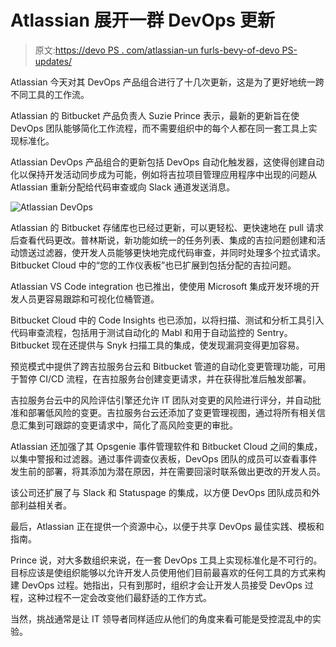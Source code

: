 # Atlassian 展开一群 DevOps 更新

> 原文:[https://devo PS . com/atlassian-un furls-bevy-of-devo PS-updates/](https://devops.com/atlassian-unfurls-bevy-of-devops-updates/)

Atlassian 今天对其 DevOps 产品组合进行了十几次更新，这是为了更好地统一跨不同工具的工作流。

Atlassian 的 Bitbucket 产品负责人 Suzie Prince 表示，最新的更新旨在使 DevOps 团队能够简化工作流程，而不需要组织中的每个人都在同一套工具上实现标准化。

Atlassian DevOps 产品组合的更新包括 DevOps 自动化触发器，这使得创建自动化以保持开发活动同步成为可能，例如将吉拉项目管理应用程序中出现的问题从 Atlassian 重新分配给代码审查或向 Slack 通道发送消息。

![Atlassian DevOps](../Images/098daf81153331da382d0208535013bc.png)

Atlassian 的 Bitbucket 存储库也已经过更新，可以更轻松、更快速地在 pull 请求后查看代码更改。普林斯说，新功能如统一的任务列表、集成的吉拉问题创建和活动馈送过滤器，使开发人员能够更快地完成代码审查，并同时处理多个拉式请求。Bitbucket Cloud 中的“您的工作仪表板”也已扩展到包括分配的吉拉问题。

Atlassian VS Code integration 也已推出，使使用 Microsoft 集成开发环境的开发人员更容易跟踪和可视化位桶管道。

Bitbucket Cloud 中的 Code Insights 也已添加，以将扫描、测试和分析工具引入代码审查流程，包括用于测试自动化的 Mabl 和用于自动监控的 Sentry。Bitbucket 现在还提供与 Snyk 扫描工具的集成，使发现漏洞变得更加容易。

预览模式中提供了跨吉拉服务台云和 Bitbucket 管道的自动化变更管理功能，可用于暂停 CI/CD 流程，在吉拉服务台创建变更请求，并在获得批准后触发部署。

吉拉服务台云中的风险评估引擎还允许 IT 团队对变更的风险进行评分，并自动批准和部署低风险的变更。吉拉服务台云还添加了变更管理视图，通过将所有相关信息汇集到可跟踪的变更请求中，简化了高风险变更的审批。

Atlassian 还加强了其 Opsgenie 事件管理软件和 Bitbucket Cloud 之间的集成，以集中警报和过滤器。通过事件调查仪表板，DevOps 团队的成员可以查看事件发生前的部署，将其添加为潜在原因，并在需要回滚时联系做出更改的开发人员。

该公司还扩展了与 Slack 和 Statuspage 的集成，以方便 DevOps 团队成员和外部利益相关者。

最后，Atlassian 正在提供一个资源中心，以便于共享 DevOps 最佳实践、模板和指南。

Prince 说，对大多数组织来说，在一套 DevOps 工具上实现标准化是不可行的。目标应该是使组织能够以允许开发人员使用他们目前最喜欢的任何工具的方式来构建 DevOps 过程。她指出，只有到那时，组织才会让开发人员接受 DevOps 过程，这种过程不一定会改变他们最舒适的工作方式。

当然，挑战通常是让 IT 领导者同样适应从他们的角度来看可能是受控混乱中的实验。